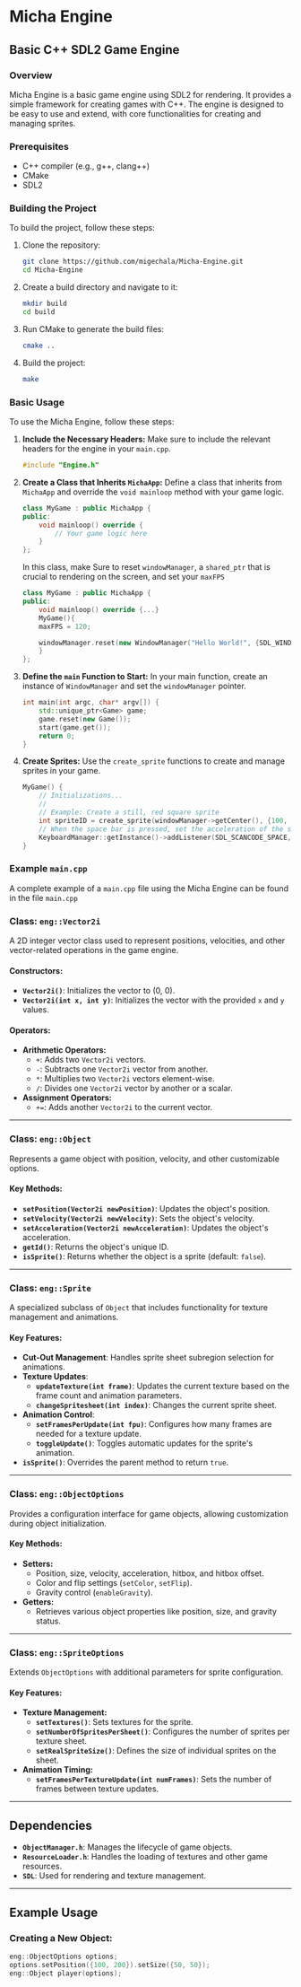 # Micha Engine

## Basic C++ SDL2 Game Engine

### Overview

Micha Engine is a basic game engine using SDL2 for rendering. It provides a simple framework for creating games with C++. The engine is designed to be easy to use and extend, with core functionalities for creating and managing sprites.

### Prerequisites

- C++ compiler (e.g., g++, clang++)
- CMake
- SDL2

### Building the Project

To build the project, follow these steps:

1. Clone the repository:
    ```sh
    git clone https://github.com/migechala/Micha-Engine.git
    cd Micha-Engine
    ```

2. Create a build directory and navigate to it:
    ```sh
    mkdir build
    cd build
    ```

3. Run CMake to generate the build files:
    ```sh
    cmake ..
    ```

4. Build the project:
    ```sh
    make
    ```

### Basic Usage

To use the Micha Engine, follow these steps:

1. **Include the Necessary Headers:**
    Make sure to include the relevant headers for the engine in your `main.cpp`.

    ```cpp
    #include "Engine.h"
    ```

2. **Create a Class that Inherits `MichaApp`:**
    Define a class that inherits from `MichaApp` and override the `void mainloop` method with your game logic.

    ```cpp
    class MyGame : public MichaApp {
    public:
        void mainloop() override {
            // Your game logic here
        }
    };
    ```
    In this class, make Sure to reset `windowManager`, a `shared_ptr` that is crucial to rendering on the screen, and set your `maxFPS`
    ```cpp
    class MyGame : public MichaApp {
    public:
        void mainloop() override {...}
        MyGame(){
        maxFPS = 120;

        windowManager.reset(new WindowManager("Hello World!", {SDL_WINDOWPOS_CENTERED, SDL_WINDOWPOS_CENTERED},SDL_WINDOW_SHOWN | SDL_WINDOW_ALLOW_HIGHDPI));
        }
    };
    ```

3. **Define the `main` Function to Start:**
    In your main function, create an instance of `WindowManager` and set the `windowManager` pointer.

    ```cpp
    int main(int argc, char* argv[]) {
        std::unique_ptr<Game> game;
        game.reset(new Game());
        start(game.get());
        return 0;
    }
    ```

4. **Create Sprites:**
    Use the `create_sprite` functions to create and manage sprites in your game.

    ```cpp
    MyGame() {
        // Initializations...
        //
        // Example: Create a still, red square sprite
        int spriteID = create_sprite(windowManager->getCenter(), {100, 100}, {0, 0}, {0, 0});
        // When the space bar is pressed, set the acceleration of the sprite to 1
        KeyboardManager::getInstance()->addListener(SDL_SCANCODE_SPACE, [spriteID]() { ObjectManager::getInstance()->getObject(spriteID)->acceleration.y = 1;} ,true);
    }
    ```

### Example `main.cpp`

A complete example of a `main.cpp` file using the Micha Engine can be found in the file `main.cpp`

### **Class: `eng::Vector2i`**

A 2D integer vector class used to represent positions, velocities, and other vector-related operations in the game engine.

#### **Constructors:**
- **`Vector2i()`**: Initializes the vector to (0, 0).
- **`Vector2i(int x, int y)`**: Initializes the vector with the provided `x` and `y` values.

#### **Operators:**
- **Arithmetic Operators:**
  - `+`: Adds two `Vector2i` vectors.
  - `-`: Subtracts one `Vector2i` vector from another.
  - `*`: Multiplies two `Vector2i` vectors element-wise.
  - `/`: Divides one `Vector2i` vector by another or a scalar.
- **Assignment Operators:**
  - `+=`: Adds another `Vector2i` to the current vector.

---

### **Class: `eng::Object`**

Represents a game object with position, velocity, and other customizable options.

#### **Key Methods:**
- **`setPosition(Vector2i newPosition)`**: Updates the object's position.
- **`setVelocity(Vector2i newVelocity)`**: Sets the object's velocity.
- **`setAcceleration(Vector2i newAcceleration)`**: Updates the object's acceleration.
- **`getId()`**: Returns the object's unique ID.
- **`isSprite()`**: Returns whether the object is a sprite (default: `false`).

---

### **Class: `eng::Sprite`**

A specialized subclass of `Object` that includes functionality for texture management and animations.

#### **Key Features:**
- **Cut-Out Management**: Handles sprite sheet subregion selection for animations.
- **Texture Updates**:
  - **`updateTexture(int frame)`**: Updates the current texture based on the frame count and animation parameters.
  - **`changeSpritesheet(int index)`**: Changes the current sprite sheet.
- **Animation Control**:
  - **`setFramesPerUpdate(int fpu)`**: Configures how many frames are needed for a texture update.
  - **`toggleUpdate()`**: Toggles automatic updates for the sprite's animation.
- **`isSprite()`**: Overrides the parent method to return `true`.

---

### **Class: `eng::ObjectOptions`**

Provides a configuration interface for game objects, allowing customization during object initialization.

#### **Key Methods:**
- **Setters:**
  - Position, size, velocity, acceleration, hitbox, and hitbox offset.
  - Color and flip settings (`setColor`, `setFlip`).
  - Gravity control (`enableGravity`).
- **Getters:**
  - Retrieves various object properties like position, size, and gravity status.

---

### **Class: `eng::SpriteOptions`**

Extends `ObjectOptions` with additional parameters for sprite configuration.

#### **Key Features:**
- **Texture Management:**
  - **`setTextures()`**: Sets textures for the sprite.
  - **`setNumberOfSpritesPerSheet()`**: Configures the number of sprites per texture sheet.
  - **`setRealSpriteSize()`**: Defines the size of individual sprites on the sheet.
- **Animation Timing:**
  - **`setFramesPerTextureUpdate(int numFrames)`**: Sets the number of frames between texture updates.

---

## Dependencies

- **`ObjectManager.h`**: Manages the lifecycle of game objects.
- **`ResourceLoader.h`**: Handles the loading of textures and other game resources.
- **`SDL`**: Used for rendering and texture management.

---

## Example Usage

### Creating a New Object:
```cpp
eng::ObjectOptions options;
options.setPosition({100, 200}).setSize({50, 50});
eng::Object player(options);